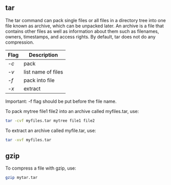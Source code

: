 <h2>tar</h2>
The tar command can pack single files or all files in a directory tree into one file known as archive, which can be unpacked later.
An archive is a file that contains other files as well as information about them such as filenames, owners, timestamps, and access rights. 
By default, tar does not do any compression.

| Flag | Description |
| --- | --- |
| <i>-c</i> | pack |
| <i>-v</i> | list name of files |
| <i>-f</i> | pack into file |
| <i>-x</i> | extract |

Important: -f flag should be put before the file name.

To pack mytree file1 file2 into an archive called myfiles.tar, use:

```bash
tar -cvf myfiles.tar mytree file1 file2
```

To extract an archive called myfile.tar, use:

```bash
tar -xvf myfiles.tar
```

<h2>gzip</h2>

To compress a file with gzip, use:

```bash
gzip mytar.tar
```
